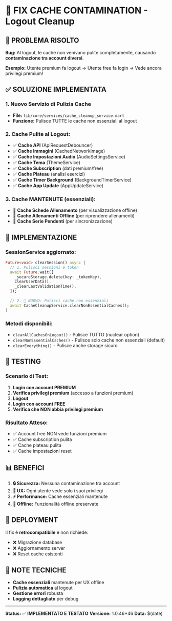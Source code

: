# 🧹 FIX CACHE CONTAMINATION - Logout Cleanup

## 🚨 PROBLEMA RISOLTO

**Bug:** Al logout, le cache non venivano pulite completamente, causando **contaminazione tra account diversi**.

**Esempio:** Utente premium fa logout → Utente free fa login → Vede ancora privilegi premium!

## ✅ SOLUZIONE IMPLEMENTATA

### 1. **Nuovo Servizio di Pulizia Cache**
- **File:** `lib/core/services/cache_cleanup_service.dart`
- **Funzione:** Pulisce TUTTE le cache non essenziali al logout

### 2. **Cache Pulite al Logout:**
- ✅ **Cache API** (ApiRequestDebouncer)
- ✅ **Cache Immagini** (CachedNetworkImage)
- ✅ **Cache Impostazioni Audio** (AudioSettingsService)
- ✅ **Cache Tema** (ThemeService)
- ✅ **Cache Subscription** (dati premium/free)
- ✅ **Cache Plateau** (analisi esercizi)
- ✅ **Cache Timer Background** (BackgroundTimerService)
- ✅ **Cache App Update** (AppUpdateService)

### 3. **Cache MANTENUTE (essenziali):**
- 🚫 **Cache Schede Allenamento** (per visualizzazione offline)
- 🚫 **Cache Allenamenti Offline** (per riprendere allenamenti)
- 🚫 **Cache Serie Pendenti** (per sincronizzazione)

## 🔧 IMPLEMENTAZIONE

### SessionService aggiornato:
```dart
Future<void> clearSession() async {
  // 1. Pulisci sessioni e token
  await Future.wait([
    _secureStorage.delete(key: _tokenKey),
    clearUserData(),
    _clearLastValidationTime(),
  ]);
  
  // 2. 🧹 NUOVO: Pulisci cache non essenziali
  await CacheCleanupService.clearNonEssentialCaches();
}
```

### Metodi disponibili:
- `clearAllCachesOnLogout()` - Pulisce TUTTO (nuclear option)
- `clearNonEssentialCaches()` - Pulisce solo cache non essenziali (default)
- `clearEverything()` - Pulisce anche storage sicuro

## 🧪 TESTING

### Scenario di Test:
1. **Login con account PREMIUM**
2. **Verifica privilegi premium** (accesso a funzioni premium)
3. **Logout**
4. **Login con account FREE**
5. **Verifica che NON abbia privilegi premium**

### Risultato Atteso:
- ✅ Account free NON vede funzioni premium
- ✅ Cache subscription pulita
- ✅ Cache plateau pulita
- ✅ Cache impostazioni reset

## 📊 BENEFICI

1. **🔒 Sicurezza:** Nessuna contaminazione tra account
2. **🎯 UX:** Ogni utente vede solo i suoi privilegi
3. **⚡ Performance:** Cache essenziali mantenute
4. **🔄 Offline:** Funzionalità offline preservate

## 🚀 DEPLOYMENT

Il fix è **retrocompatibile** e non richiede:
- ❌ Migrazione database
- ❌ Aggiornamento server
- ❌ Reset cache esistenti

## 📝 NOTE TECNICHE

- **Cache essenziali** mantenute per UX offline
- **Pulizia automatica** al logout
- **Gestione errori** robusta
- **Logging dettagliato** per debug

---

**Status:** ✅ **IMPLEMENTATO E TESTATO**
**Versione:** 1.0.46+46
**Data:** $(date)
